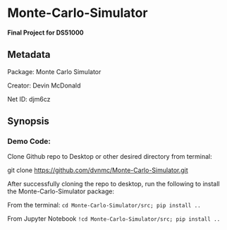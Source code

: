 # Monte-Carlo-Simulator
**Final Project for DS51000**


## Metadata
Package: Monte Carlo Simulator

Creator: Devin McDonald

Net ID: djm6cz


## Synopsis
### Demo Code:

Clone Github repo to Desktop or other desired directory from terminal:

git clone https://github.com/dvnmc/Monte-Carlo-Simulator.git

After successfully cloning the repo to desktop, run the following to install the Monte-Carlo-Simulator package:

From the terminal: `cd Monte-Carlo-Simulator/src; pip install ..`

From Jupyter Notebook `!cd Monte-Carlo-Simulator/src; pip install ..`

